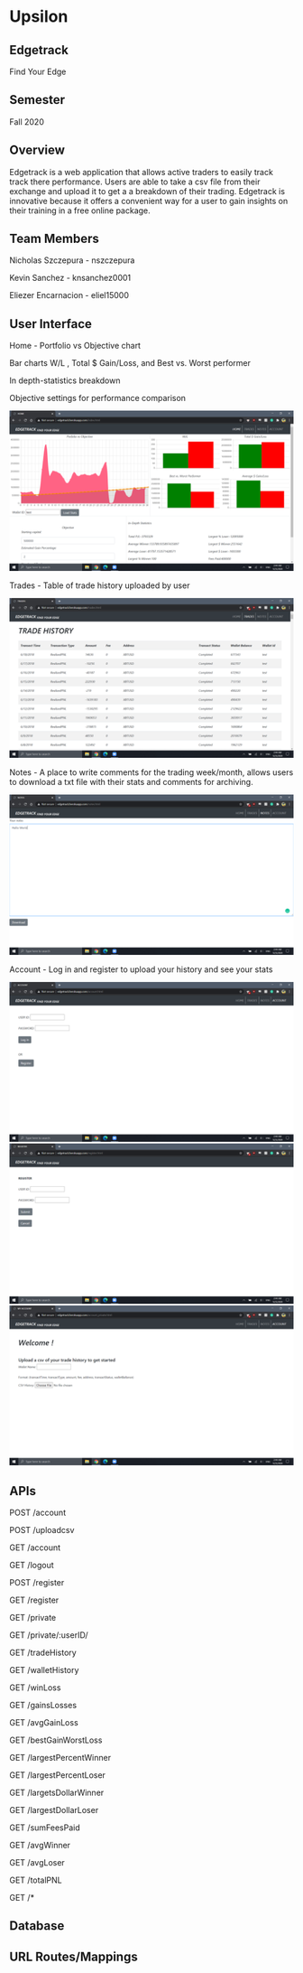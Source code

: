 # Upsilon
## Edgetrack

Find Your Edge

## Semester

Fall 2020

## Overview
Edgetrack is a web application that allows active traders to easily track track there performance. Users are able to take a csv file from their exchange and upload it to get a a breakdown of their trading. Edgetrack is innovative because it offers a convenient way for a user to gain insights on their training in a free online package.

## Team Members

Nicholas Szczepura - nszczepura

Kevin Sanchez - knsanchez0001

Eliezer Encarnacion - eliel15000

## User Interface
Home -
Portfolio vs Objective chart

Bar charts
W/L , 
Total $ Gain/Loss, and 
Best vs. Worst performer



In depth-statistics breakdown

Objective settings for performance comparison

![Home Page](./finalhome.png)

Trades -
Table of trade history uploaded by user

![Trade History](./finaltrades.png)

Notes - 
A place to write comments for the trading week/month, allows users to download a txt file with their stats and comments for archiving.


![Notes Page](./finalnotes.png)

Account - 
Log in and register to upload your history and see your stats

![Account Page](./finalaccount.png)
![Register Page](./finalregister.png)
![Login Page](./finallogin.png)

## APIs

POST /account

POST /uploadcsv

GET /account

GET /logout

POST /register

GET /register

GET /private

GET /private/:userID/

GET /tradeHistory

GET /walletHistory

GET /winLoss

GET /gainsLosses

GET /avgGainLoss

GET /bestGainWorstLoss

GET /largestPercentWinner

GET /largestPercentLoser

GET /largetsDollarWinner

GET /largestDollarLoser

GET /sumFeesPaid

GET /avgWinner

GET /avgLoser

GET /totalPNL

GET /*


## Database


## URL Routes/Mappings


